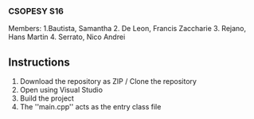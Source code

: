 ### CSOPESY S16 
Members:
1.Bautista, Samantha
2. De Leon, Francis Zaccharie
3. Rejano, Hans Martin
4. Serrato, Nico Andrei

## Instructions
1. Download the repository as ZIP / Clone the repository
2. Open using Visual Studio
3. Build the project
4. The ''main.cpp'' acts as the entry class file
